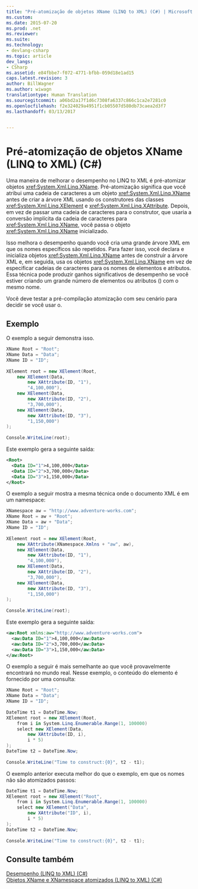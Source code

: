```yaml
---
title: "Pré-atomização de objetos XName (LINQ to XML) (C#) | Microsoft Docs"
ms.custom: 
ms.date: 2015-07-20
ms.prod: .net
ms.reviewer: 
ms.suite: 
ms.technology:
- devlang-csharp
ms.topic: article
dev_langs:
- CSharp
ms.assetid: e84fbbe7-f072-4771-bfbb-059d18e1ad15
caps.latest.revision: 3
author: BillWagner
ms.author: wiwagn
translationtype: Human Translation
ms.sourcegitcommit: a06bd2a17f1d6c7308fa6337c866c1ca2e7281c0
ms.openlocfilehash: f2e324029a4951f1cb05507d580db73caea2d3f7
ms.lasthandoff: 03/13/2017


---
```

# <a name="pre-atomization-of-xname-objects-linq-to-xml-c"></a>Pré-atomização de objetos XName (LINQ to XML) (C#)
Uma maneira de melhorar o desempenho no LINQ to XML é pré-atomizar objetos <xref:System.Xml.Linq.XName>. Pré-atomização significa que você atribui uma cadeia de caracteres a um objeto <xref:System.Xml.Linq.XName> antes de criar a árvore XML usando os construtores das classes <xref:System.Xml.Linq.XElement> e <xref:System.Xml.Linq.XAttribute>. Depois, em vez de passar uma cadeia de caracteres para o construtor, que usaria a conversão implícita da cadeia de caracteres para <xref:System.Xml.Linq.XName>, você passa o objeto <xref:System.Xml.Linq.XName> inicializado.  
  
 Isso melhora o desempenho quando você cria uma grande árvore XML em que os nomes específicos são repetidos. Para fazer isso, você declara e inicializa objetos <xref:System.Xml.Linq.XName> antes de construir a árvore XML e, em seguida, usa os objetos <xref:System.Xml.Linq.XName> em vez de especificar cadeias de caracteres para os nomes de elementos e atributos. Essa técnica pode produzir ganhos significativos de desempenho se você estiver criando um grande número de elementos ou atributos () com o mesmo nome.  
  
 Você deve testar a pré-compilação atomização com seu cenário para decidir se você usar o.  
  
## <a name="example"></a>Exemplo  
 O exemplo a seguir demonstra isso.  
  
```csharp  
XName Root = "Root";  
XName Data = "Data";  
XName ID = "ID";  
  
XElement root = new XElement(Root,  
    new XElement(Data,  
        new XAttribute(ID, "1"),  
        "4,100,000"),  
    new XElement(Data,  
        new XAttribute(ID, "2"),  
        "3,700,000"),  
    new XElement(Data,  
        new XAttribute(ID, "3"),  
        "1,150,000")  
);  
  
Console.WriteLine(root);  
```  
  
 Este exemplo gera a seguinte saída:  
  
```xml  
<Root>  
  <Data ID="1">4,100,000</Data>  
  <Data ID="2">3,700,000</Data>  
  <Data ID="3">1,150,000</Data>  
</Root>  
```  
  
 O exemplo a seguir mostra a mesma técnica onde o documento XML é em um namespace:  
  
```csharp  
XNamespace aw = "http://www.adventure-works.com";  
XName Root = aw + "Root";  
XName Data = aw + "Data";  
XName ID = "ID";  
  
XElement root = new XElement(Root,  
    new XAttribute(XNamespace.Xmlns + "aw", aw),  
    new XElement(Data,  
        new XAttribute(ID, "1"),  
        "4,100,000"),  
    new XElement(Data,  
        new XAttribute(ID, "2"),  
        "3,700,000"),  
    new XElement(Data,  
        new XAttribute(ID, "3"),  
        "1,150,000")  
);  
  
Console.WriteLine(root);  
```  
  
 Este exemplo gera a seguinte saída:  
  
```xml  
<aw:Root xmlns:aw="http://www.adventure-works.com">  
  <aw:Data ID="1">4,100,000</aw:Data>  
  <aw:Data ID="2">3,700,000</aw:Data>  
  <aw:Data ID="3">1,150,000</aw:Data>  
</aw:Root>  
```  
  
 O exemplo a seguir é mais semelhante ao que você provavelmente encontrará no mundo real. Nesse exemplo, o conteúdo do elemento é fornecido por uma consulta:  
  
```csharp  
XName Root = "Root";  
XName Data = "Data";  
XName ID = "ID";  
  
DateTime t1 = DateTime.Now;  
XElement root = new XElement(Root,  
    from i in System.Linq.Enumerable.Range(1, 100000)  
    select new XElement(Data,  
        new XAttribute(ID, i),  
        i * 5)  
);  
DateTime t2 = DateTime.Now;  
  
Console.WriteLine("Time to construct:{0}", t2 - t1);  
```  
  
 O exemplo anterior executa melhor do que o exemplo, em que os nomes não são atomizados passos:  
  
```csharp  
DateTime t1 = DateTime.Now;  
XElement root = new XElement("Root",  
    from i in System.Linq.Enumerable.Range(1, 100000)  
    select new XElement("Data",  
        new XAttribute("ID", i),  
        i * 5)  
);  
DateTime t2 = DateTime.Now;  
  
Console.WriteLine("Time to construct:{0}", t2 - t1);  
```  
  
## <a name="see-also"></a>Consulte também  
 [Desempenho (LINQ to XML) (C#)](../../../../csharp/programming-guide/concepts/linq/performance-linq-to-xml.md)   
 [Objetos XName e XNamespace atomizados (LINQ to XML) (C#)](../../../../csharp/programming-guide/concepts/linq/atomized-xname-and-xnamespace-objects-linq-to-xml.md)
